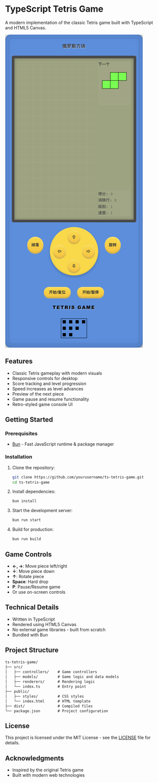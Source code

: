 # TypeScript Tetris Game

A modern implementation of the classic Tetris game built with TypeScript and HTML5 Canvas.

![Tetris Game Screenshot](screenshot.png)

## Features

- Classic Tetris gameplay with modern visuals
- Responsive controls for desktop
- Score tracking and level progression
- Speed increases as level advances
- Preview of the next piece
- Game pause and resume functionality
- Retro-styled game console UI

## Getting Started

### Prerequisites

- [Bun](https://bun.sh/) - Fast JavaScript runtime & package manager

### Installation

1. Clone the repository:
   ```bash
   git clone https://github.com/yourusername/ts-tetris-game.git
   cd ts-tetris-game
   ```

2. Install dependencies:
   ```bash
   bun install
   ```

3. Start the development server:
   ```bash
   bun run start
   ```

4. Build for production:
   ```bash
   bun run build
   ```

## Game Controls

- **←, →**: Move piece left/right
- **↓**: Move piece down
- **↑**: Rotate piece
- **Space**: Hard drop
- **P**: Pause/Resume game
- Or use on-screen controls

## Technical Details

- Written in TypeScript
- Rendered using HTML5 Canvas
- No external game libraries - built from scratch
- Bundled with Bun

## Project Structure

```
ts-tetris-game/
├── src/
│   ├── controllers/    # Game controllers
│   ├── models/         # Game logic and data models
│   ├── renderers/      # Rendering logic
│   └── index.ts        # Entry point
├── public/
│   ├── styles/         # CSS styles
│   └── index.html      # HTML template
├── dist/               # Compiled files
└── package.json        # Project configuration
```

## License

This project is licensed under the MIT License - see the [LICENSE](LICENSE) file for details.

## Acknowledgments

- Inspired by the original Tetris game
- Built with modern web technologies 